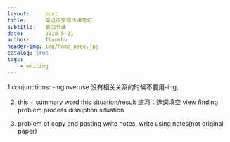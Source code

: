 ```yaml
---
layout:     post
title:      英语论文写作课笔记
subtitle:   第四节课
date:       2018-5-21
author:     Tianshu
header-img: img/home_page.jpg
catalog: true
tags:
    - writing
---
```

1.conjunctions:
 -ing overuse
没有相关关系的时候不要用-ing,

2. this + summary word
this situation/result
练习：选词填空
view finding problem process disruption situation

3. problem of copy and pasting
write notes, write using notes(not original paper)